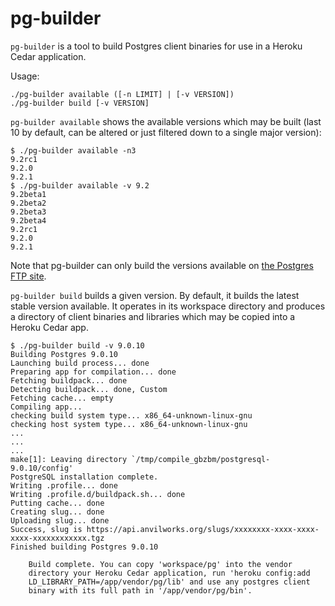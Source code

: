 # pg-builder

`pg-builder` is a tool to build Postgres client binaries
for use in a Heroku Cedar application.

Usage:

    ./pg-builder available ([-n LIMIT] | [-v VERSION])
    ./pg-builder build [-v VERSION]

`pg-builder available` shows the available versions which
may be built (last 10 by default, can be altered or just
filtered down to a single major version):

```
$ ./pg-builder available -n3
9.2rc1
9.2.0
9.2.1
$ ./pg-builder available -v 9.2
9.2beta1
9.2beta2
9.2beta3
9.2beta4
9.2rc1
9.2.0
9.2.1
```

Note that pg-builder can only build the versions available on [the
Postgres FTP site](http://ftp.postgresql.org/pub/source/).

`pg-builder build` builds a given version. By default, it builds the
latest stable version available. It operates in its workspace
directory and produces a directory of client binaries and libraries
which may be copied into a Heroku Cedar app.

```
$ ./pg-builder build -v 9.0.10
Building Postgres 9.0.10
Launching build process... done 
Preparing app for compilation... done 
Fetching buildpack... done 
Detecting buildpack... done, Custom 
Fetching cache... empty 
Compiling app... 
checking build system type... x86_64-unknown-linux-gnu
checking host system type... x86_64-unknown-linux-gnu
...
...
...
make[1]: Leaving directory `/tmp/compile_gbzbm/postgresql-9.0.10/config'
PostgreSQL installation complete.
Writing .profile... done 
Writing .profile.d/buildpack.sh... done 
Putting cache... done 
Creating slug... done 
Uploading slug... done 
Success, slug is https://api.anvilworks.org/slugs/xxxxxxxx-xxxx-xxxx-xxxx-xxxxxxxxxxxx.tgz 
Finished building Postgres 9.0.10

    Build complete. You can copy 'workspace/pg' into the vendor
    directory your Heroku Cedar application, run 'heroku config:add
    LD_LIBRARY_PATH=/app/vendor/pg/lib' and use any postgres client
    binary with its full path in '/app/vendor/pg/bin'.
```
